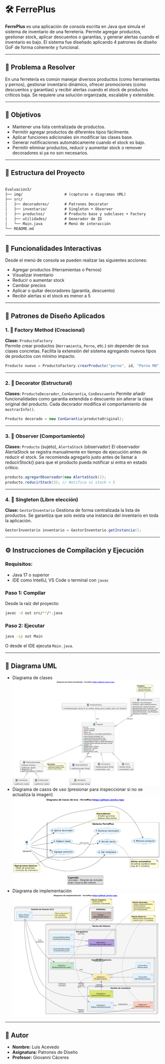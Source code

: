 # 🛠️ FerrePlus

**FerrePlus** es una aplicación de consola escrita en Java que simula el sistema de inventario de una ferretería. Permite agregar productos, gestionar stock, aplicar descuentos o garantías, y generar alertas cuando el inventario es bajo. El sistema fue diseñado aplicando 4 patrones de diseño GoF de forma coherente y funcional.

---

## 📌 Problema a Resolver

En una ferretería es común manejar diversos productos (como herramientas y pernos), gestionar inventario dinámico, ofrecer promociones (como descuentos y garantías) y recibir alertas cuando el stock de productos críticos baja. Se requiere una solución organizada, escalable y extensible.

---

## 🎯 Objetivos

- Mantener una lista centralizada de productos.
- Permitir agregar productos de diferentes tipos fácilmente.
- Aplicar funciones adicionales sin modificar las clases base.
- Generar notificaciones automáticamente cuando el stock es bajo.
- Permitir eliminar productos, reducir y aumentar stock o remover decoradores si ya no son necesarios.
---

## 🧱 Estructura del Proyecto

```

Evaluacion3/
├── img/                   # (capturas o diagramas UML)
├── src/
│   ├── decoradores/       # Patrones Decorator
│   ├── inventario/        # Singleton + Observer
│   ├── productos/         # Producto base y subclases + Factory
│   ├── utilidades/        # Generador de ID
│   └── Main.java          # Menú de interacción
└── README.md

````
---

## 🔧 Funcionalidades Interactivas
Desde el menú de consola se pueden realizar las siguientes acciones:

- Agregar productos (Herramientas o Pernos)
- Visualizar inventario
- Reducir o aumentar stock
- Cambiar precios
- Aplicar o quitar decoradores (garantía, descuento)
- Recibir alertas si el stock es menor a 5
---

## 🧩 Patrones de Diseño Aplicados

### 1. 🔨 Factory Method (Creacional)
**Clase:** `ProductoFactory`  
Permite crear productos (`Herramienta`, `Perno`, etc.) sin depender de sus clases concretas. Facilita la extensión del sistema agregando nuevos tipos de productos con mínimo impacto.

```java
Producto nuevo = ProductoFactory.crearProducto("perno", id, "Perno M8", 300, 50);
````

---

### 2. 🧱 Decorator (Estructural)

**Clases:** `ProductoDecorador`, `ConGarantia`, `ConDescuento`
Permite añadir funcionalidades como garantía extendida o descuento sin alterar la clase original del producto. Cada decorador modifica el comportamiento de `mostrarInfo()`.

```java
Producto decorado = new ConGarantia(productoOriginal);
```

---

### 3. 🔁 Observer (Comportamiento)

**Clases:** `Producto` (sujeto), `AlertaStock` (observador)
El observador AlertaStock se registra manualmente en tiempo de ejecución antes de reducir el stock. Se recomienda agregarlo justo antes de llamar a reducirStock() para que el producto pueda notificar si entra en estado crítico.

```java
producto.agregarObservador(new AlertaStock());
producto.reducirStock(3); // Notifica si stock < 5
```

---

### 4. 👑 Singleton (Libre elección)

**Clase:** `GestorInventario`
Gestiona de forma centralizada la lista de productos. Se garantiza que solo exista una instancia del inventario en toda la aplicación.

```java
GestorInventario inventario = GestorInventario.getInstancia();
```

---

## ⚙️ Instrucciones de Compilación y Ejecución

### Requisitos:

* Java 17 o superior
* IDE como IntelliJ, VS Code o terminal con `javac`

### Paso 1: Compilar

Desde la raíz del proyecto:

```bash
javac -d out src/**/*.java
```

### Paso 2: Ejecutar

```bash
java -cp out Main
```

O desde el IDE ejecuta `Main.java`.

---

## 📸 Diagrama UML

* Diagrama de clases
![Diagrama de clases](img/diagrama_clase.png)
* Diagrama de casos de uso (presionar para inspeccionar si no se actualiza la imagen)
![Diagrama de caso de uso](img/caso_de_uso.png)
* Diagrama de implementación
![Diagrama de implementación](img/diagrama_implementacion.png)
---

## 🙋 Autor

* **Nombre:** Luis Acevedo
* **Asignatura:** Patrones de Diseño
* **Profesor:** Giovanni Cáceres
